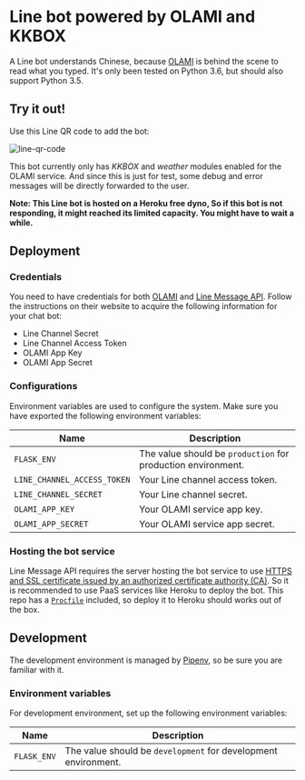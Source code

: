 # Line bot powered by OLAMI and KKBOX

A Line bot understands Chinese, because [OLAMI](https://tw.olami.ai/) is behind the scene to read what you typed.
It's only been tested on Python 3.6, but should also support Python 3.5.

## Try it out!

Use this Line QR code to add the bot:

![line-qr-code](https://qr-official.line.me/M/nx5NBQJZXE.png)

This bot currently only has *KKBOX* and *weather* modules enabled for the OLAMI service.
And since this is just for test, some debug and error messages will be directly forwarded to the user.

**Note: This Line bot is hosted on a Heroku free dyno, So if this bot is not responding,
it might reached its limited capacity. You might have to wait a while.**

## Deployment

### Credentials

You need to have credentials for both [OLAMI](https://tw.olami.ai) and
[Line Message API](https://developers.line.me/en/services/messaging-api/).
Follow the instructions on their website to acquire the following information
for your chat bot:

* Line Channel Secret
* Line Channel Access Token
* OLAMI App Key
* OLAMI App Secret

### Configurations

Environment variables are used to configure the system. Make sure you have exported the following environment variables:

| Name | Description |
| ---- | ----------- |
| `FLASK_ENV` | The value should be `production` for production environment. |
| `LINE_CHANNEL_ACCESS_TOKEN` | Your Line channel access token.  |
| `LINE_CHANNEL_SECRET` | Your Line channel secret. |
| `OLAMI_APP_KEY` | Your OLAMI service app key. |
| `OLAMI_APP_SECRET` | Your OLAMI service app secret. |

### Hosting the bot service

Line Message API requires the server hosting the bot service to use
[HTTPS and SSL certificate issued by an authorized certificate authority (CA)](https://developers.line.me/en/docs/messaging-api/building-bot/#set-a-webhook-url).
So it is recommended to use PaaS services like Heroku to deploy the bot.
This repo has a [`Procfile`](./Procfile) included, so deploy it to Heroku should works out of the box.

## Development

The development environment is managed by [Pipenv](https://docs.pipenv.org/), so be sure you are familiar with it.

### Environment variables

For development environment, set up the following environment variables:

| Name | Description |
| ---- | ----------- |
| `FLASK_ENV` | The value should be `development` for development environment. |
